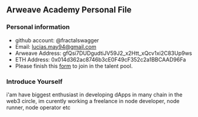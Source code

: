 ## Arweave Academy Personal File

### Personal information

- github account: @fractalswagger
- Email: lucias.may94@gmail.com
- Arweave Address: gfQsi7DUDgudtiJV59J2_x2Htt_xQcv1xi2C83Up9ws
- ETH Address: 0x014d362ac8746b3cE0F49cF352c2a1BBCAAD96Fa
- Please finish this [form](https://docs.google.com/forms/d/e/1FAIpQLSfWA5fIIcBgmRppm3jNz5vmf9Mai_QMVil-2pO4r7YKn_Zhtw/viewform?usp=sf_link) to join in the talent pool.

### Introduce Yourself
 i'am have biggest enthusiast in developing dApps in many chain in the web3 circle, im curently working a freelance in node developer, node runner, node operator etc
